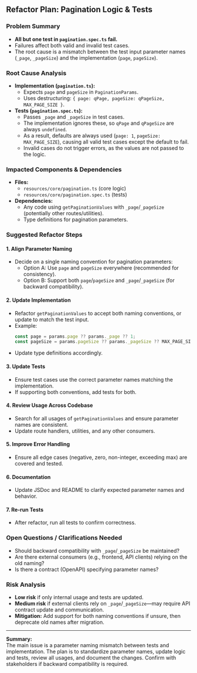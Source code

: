 ## Refactor Plan: Pagination Logic & Tests

### Problem Summary

- **All but one test in `pagination.spec.ts` fail.**
- Failures affect both valid and invalid test cases.
- The root cause is a mismatch between the test input parameter names (`_page`, `_pageSize`) and the implementation (`page`, `pageSize`).

### Root Cause Analysis

- **Implementation (`pagination.ts`):**
	- Expects `page` and `pageSize` in `PaginationParams`.
	- Uses destructuring: `{ page: qPage, pageSize: qPageSize, MAX_PAGE_SIZE }`.
- **Tests (`pagination.spec.ts`):**
	- Passes `_page` and `_pageSize` in test cases.
	- The implementation ignores these, so `qPage` and `qPageSize` are always `undefined`.
	- As a result, defaults are always used (`page: 1`, `pageSize: MAX_PAGE_SIZE`), causing all valid test cases except the default to fail.
	- Invalid cases do not trigger errors, as the values are not passed to the logic.

### Impacted Components & Dependencies

- **Files:**
	- `resources/core/pagination.ts` (core logic)
	- `resources/core/pagination.spec.ts` (tests)
- **Dependencies:**
	- Any code using `getPaginationValues` with `_page`/`_pageSize` (potentially other routes/utilities).
	- Type definitions for pagination parameters.

### Suggested Refactor Steps

#### 1. **Align Parameter Naming**

- Decide on a single naming convention for pagination parameters:
	- Option A: Use `page` and `pageSize` everywhere (recommended for consistency).
	- Option B: Support both `page`/`pageSize` and `_page`/`_pageSize` (for backward compatibility).

#### 2. **Update Implementation**

- Refactor `getPaginationValues` to accept both naming conventions, or update to match the test input.
- Example: 
	```typescript
	const page = params.page ?? params._page ?? 1;
	const pageSize = params.pageSize ?? params._pageSize ?? MAX_PAGE_SIZE;
	```
- Update type definitions accordingly.

#### 3. **Update Tests**

- Ensure test cases use the correct parameter names matching the implementation.
- If supporting both conventions, add tests for both.

#### 4. **Review Usage Across Codebase**

- Search for all usages of `getPaginationValues` and ensure parameter names are consistent.
- Update route handlers, utilities, and any other consumers.

#### 5. **Improve Error Handling**

- Ensure all edge cases (negative, zero, non-integer, exceeding max) are covered and tested.

#### 6. **Documentation**

- Update JSDoc and README to clarify expected parameter names and behavior.

#### 7. **Re-run Tests**

- After refactor, run all tests to confirm correctness.

### Open Questions / Clarifications Needed

- Should backward compatibility with `_page`/`_pageSize` be maintained?
- Are there external consumers (e.g., frontend, API clients) relying on the old naming?
- Is there a contract (OpenAPI) specifying parameter names?

### Risk Analysis

- **Low risk** if only internal usage and tests are updated.
- **Medium risk** if external clients rely on `_page`/`_pageSize`—may require API contract update and communication.
- **Mitigation:** Add support for both naming conventions if unsure, then deprecate old names after migration.

---

**Summary:**  
The main issue is a parameter naming mismatch between tests and implementation. The plan is to standardize parameter names, update logic and tests, review all usages, and document the changes. Confirm with stakeholders if backward compatibility is required.
